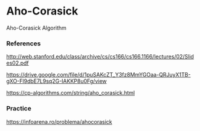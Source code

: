 # Aho-Corasick

Aho-Corasick Algorithm

### References 

http://web.stanford.edu/class/archive/cs/cs166/cs166.1166/lectures/02/Slides02.pdf

https://drive.google.com/file/d/1puSAKcZT_Y3fz8MmYGOaa-QRJuyX1TB-gXO-Fl9dbE7L9sq2G-IAKKP8u0Fg/view

https://cp-algorithms.com/string/aho_corasick.html

### Practice

https://infoarena.ro/problema/ahocorasick
